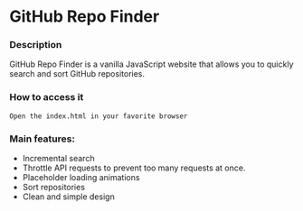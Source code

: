 # GitHub Repo Finder
### Description
GitHub Repo Finder is a vanilla JavaScript website that allows you to quickly search and sort GitHub repositories.

### How to access it
```
Open the index.html in your favorite browser
```

### Main features: 
- Incremental search
- Throttle API requests to prevent too many requests at once.
- Placeholder loading animations
- Sort repositories
- Clean and simple design
